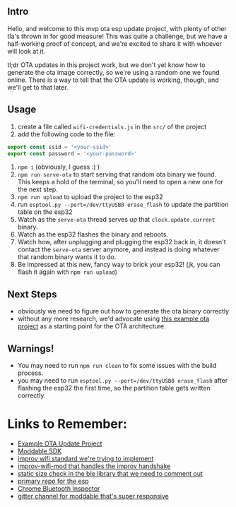 ## Intro
Hello, and welcome to this mvp ota esp update project, with plenty of other tla's thrown in for good measure!
This was quite a challenge, but we have a half-working proof of concept, and we're excited to share it with whoever will look at it.

tl;dr OTA updates in this project work, but we don't yet know how to generate the ota image correctly, so we're using a random one we found online.
There is a way to tell that the OTA update is working, though, and we'll get to that later.

## Usage
1. create a file called `wifi-credentials.js` in the `src/` of the project
1. add the following code to the file:
```js
export const ssid = '<your-ssid>'
export const password = '<your-password>'
```
1. `npm i` (obviously, I guess :) )
1. `npm run serve-ota` to start serving that random ota binary we found. This keeps a hold of the terminal, so you'll need to open a new one for the next step.
1. `npm run upload` to upload the project to the esp32
1. run `esptool.py --port=/dev/ttyUSB0 erase_flash` to update the partition table on the esp32
1. Watch as the `serve-ota` thread serves up that `clock.update.current` binary.
1. Watch as the esp32 flashes the binary and reboots.
1. Watch how, after unplugging and plugging the esp32 back in, it doesn't contact the `serve-ota` server anymore, and instead is doing whatever that random binary wants it to do.
1. Be impressed at this new, fancy way to brick your esp32! (jk, you can flash it again with `npm run upload`)

## Next Steps
 * obviously we need to figure out how to generate the ota binary correctly
 * without any more research, we'd advocate using [this example ota project](https://blog.moddable.com/blog/clock-project/) as a starting point for the OTA architecture.

## Warnings!
* You may need to run `npm run clean` to fix some issues with the build process.
* you may need to run `esptool.py --port=/dev/ttyUSB0 erase_flash` after flashing the esp32 the first time, so the partition table gets written correctly.


# Links to Remember:
* [Example OTA Update Project](https://blog.moddable.com/blog/clock-project/)
* [Moddable SDK](https://github.com/Moddable-OpenSource/moddable)
* [improv wifi standard we're trying to implement](https://www.improv-wifi.com)
* [improv-wifi-mod that handles the improv handshake](https://github.com/juniper-garden/improv-wifi-mod)
* [static size check in the ble library that we need to comment out](https://github.com/Moddable-OpenSource/moddable/blob/7276ac7ba2d3d5e28301faf9e0a918ee415e2c57/modules/network/ble/btutils.js#L441)
* [primary repo for the esp](https://github.com/juniper-garden/twig_esp32_mod)
* [Chrome Bluetooth Inspector](chrome://bluetooth-internals)
* [gitter channel for moddable that's super responsive](https://gitter.im/embedded-javascript/moddable)
